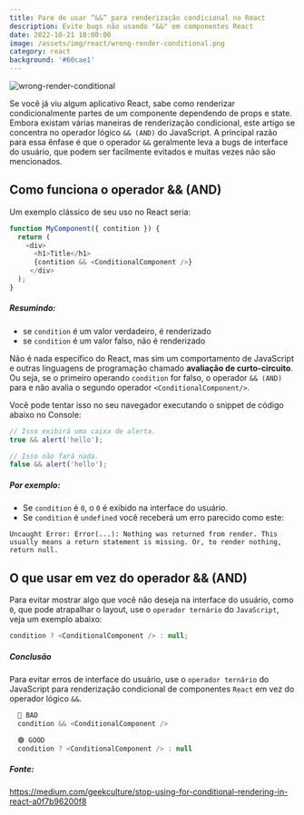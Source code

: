 ```yaml
---
title: Pare de usar “&&” para renderização condicional no React
description: Evite bugs não usando "&&" em componentes React
date: 2022-10-21 10:00:00
image: /assets/img/react/wrong-render-conditional.png
category: react
background: '#60cae1'
---
```


![wrong-render-conditional](../assets/img/react/wrong-render-conditional.png)

Se você já viu algum aplicativo React, sabe como renderizar condicionalmente partes de um componente dependendo de props e state. Embora existam várias maneiras de renderização condicional, este artigo se concentra no operador lógico `&& (AND)` do JavaScript. A principal razão para essa ênfase é que o operador `&&` geralmente leva a bugs de interface do usuário, que podem ser facilmente evitados e muitas vezes não são mencionados.

## Como funciona o operador && (AND)
Um exemplo clássico de seu uso no React seria:
```js
function MyComponent({ contition }) {
  return (
    <div>
      <h1>Title</h1>
      {contition && <ConditionalComponent />}
     </div>
  );
}
```

##### Resumindo:
- se `condition` é um valor verdadeiro, <ConditionalComponent /> é renderizado
- se `condition` é um valor falso, <ConditionalComponent /> não é renderizado

Não é nada específico do React, mas sim um comportamento de JavaScript e outras linguagens de programação chamado **avaliação de curto-circuito**. Ou seja, se o primeiro operando `condition` for falso, o operador `&& (AND)` para e não avalia o segundo operador `<ConditionalComponent/>`.

Você pode tentar isso no seu navegador executando o snippet de código abaixo no Console:
```js
// Isso exibirá uma caixa de alerta.
true && alert('hello');

// Isso não fará nada.
false && alert('hello');
```

##### Por exemplo:
- Se `condition` é `0`, o `0` é exibido na interface do usuário.
- Se `condition` é `undefined` você receberá um erro parecido como este:

`Uncaught Error: Error(...): Nothing was returned from render. This usually means a return statement is missing. Or, to render nothing, return null.`

## O que usar em vez do operador && (AND)
Para evitar mostrar algo que você não deseja na interface do usuário, como `0`, que pode atrapalhar o layout, use o `operador ternário` do `JavaScript`, veja um exemplo abaixo:

```js
condition ? <ConditionalComponent /> : null;
```

##### Conclusāo
Para evitar erros de interface do usuário, use o `operador ternário` do JavaScript para renderização condicional de componentes `React` em vez do operador lógico `&&`.

```js
  🔴 BAD
  condition && <ConditionalComponent />

  🟢 GOOD
  condition ? <ConditionalComponent /> : null
```

##### Fonte:
https://medium.com/geekculture/stop-using-for-conditional-rendering-in-react-a0f7b96200f8
